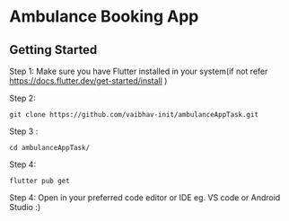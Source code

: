 # Ambulance Booking App  

## Getting Started

Step 1: Make sure you have Flutter installed in your system(if not refer https://docs.flutter.dev/get-started/install )

Step 2: 
```
git clone https://github.com/vaibhav-init/ambulanceAppTask.git
```
Step 3 : 

```
cd ambulanceAppTask/
```
Step 4: 
```
flutter pub get
```

Step 4: Open in your preferred code editor or IDE eg. VS code or Android Studio :)


